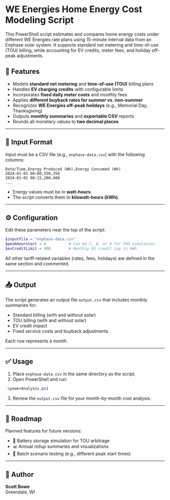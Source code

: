 # WE Energies Home Energy Cost Modeling Script

This PowerShell script estimates and compares home energy costs under different WE Energies rate plans using 15-minute interval data from an Enphase solar system. It supports standard net metering and time-of-use (TOU) billing, while accounting for EV credits, meter fees, and holiday off-peak adjustments.

## 🔧 Features

- Models **standard net metering** and **time-of-use (TOU)** billing plans
- Handles **EV charging credits** with configurable limits
- Incorporates **fixed daily meter costs** and monthly fees
- Applies **different buyback rates for summer vs. non-summer**
- Recognizes **WE Energies off-peak holidays** (e.g., Memorial Day, Thanksgiving)
- Outputs **monthly summaries** and **exportable CSV** reports
- Rounds all monetary values to **two decimal places**

---

## 📁 Input Format

Input must be a CSV file (e.g., `enphase-data.csv`) with the following columns:

```
Date/Time,Energy Produced (Wh),Energy Consumed (Wh)
2024-01-01 00:00,150,350
2024-01-01 00:15,200,400
...
```

- Energy values must be in **watt-hours**.
- The script converts them to **kilowatt-hours (kWh)**.

---

## ⚙️ Configuration

Edit these parameters near the top of the script:

```powershell
$inputFile = "enphase-data.csv"
$peakHourstart = 8          # Can be 7, 8, or 9 for TOU simulation
$evCreditLimit = 400        # Monthly EV credit cap in kWh
```

All other tariff-related variables (rates, fees, holidays) are defined in the same section and commented.

---

## 📤 Output

The script generates an output file `output.csv` that includes monthly summaries for:

- Standard billing (with and without solar)
- TOU billing (with and without solar)
- EV credit impact
- Fixed service costs and buyback adjustments

Each row represents a month.

---

## ✅ Usage

1. Place `enphase-data.csv` in the same directory as the script.
2. Open PowerShell and run:

```powershell
.\powerAnalysis.ps1
```

3. Review the `output.csv` file for your month-by-month cost analysis.

---

## 🚧 Roadmap

Planned features for future versions:

- 🔋 Battery storage simulation for TOU arbitrage
- 📊 Annual rollup summaries and visualizations
- 🧪 Batch scenario testing (e.g., different peak start times)

---

## 🧠 Author

**Scott Bowe**  
Greendale, WI
